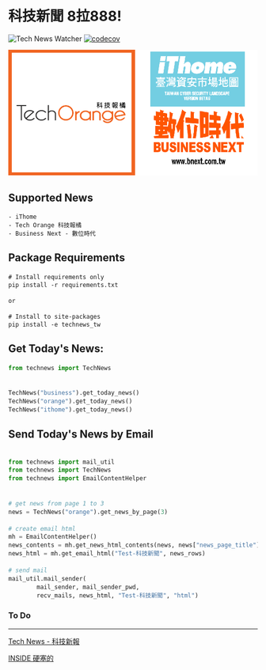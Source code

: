 # 科技新聞 8拉888!

![Tech News Watcher](https://github.com/WisChang005/technews_tw/workflows/Tech%20News%20Watcher/badge.svg)
[![codecov](https://codecov.io/gh/WisChang005/technews_tw/branch/master/graph/badge.svg)](https://codecov.io/gh/WisChang005/technews_tw)

![news intor](imgs/intor.png)

## Supported News
```
- iThome
- Tech Orange 科技報橘
- Business Next - 數位時代
```

## Package Requirements
```
# Install requirements only
pip install -r requirements.txt

or

# Install to site-packages
pip install -e technews_tw
```

## Get Today's News:
```python
from technews import TechNews


TechNews("business").get_today_news()
TechNews("orange").get_today_news()
TechNews("ithome").get_today_news()
```

## Send Today's News by Email
```python

from technews import mail_util
from technews import TechNews
from technews import EmailContentHelper


# get news from page 1 to 3
news = TechNews("orange").get_news_by_page(3)

# create email html 
mh = EmailContentHelper()
news_contents = mh.get_news_html_contents(news, news["news_page_title"])
news_html = mh.get_email_html("Test-科技新聞", news_rows)

# send mail
mail_util.mail_sender(
        mail_sender, mail_sender_pwd,
        recv_mails, news_html, "Test-科技新聞", "html")
```


### To Do
------------
[Tech News - 科技新報](https://technews.tw/)

[INSIDE 硬塞的](https://www.inside.com.tw/)

